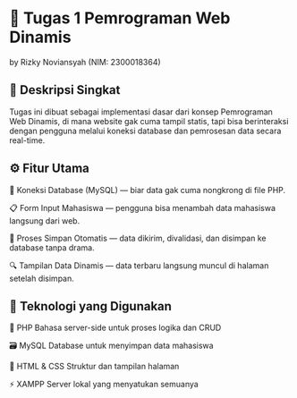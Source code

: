 # 🧠 Tugas 1  Pemrograman Web Dinamis

by Rizky Noviansyah (NIM: 2300018364)

## 🚀 Deskripsi Singkat

Tugas ini dibuat sebagai implementasi dasar dari konsep Pemrograman Web Dinamis, di mana website gak cuma tampil statis, tapi bisa berinteraksi dengan pengguna melalui koneksi database dan pemrosesan data secara real-time.


## ⚙️ Fitur Utama

🧩 Koneksi Database (MySQL) — biar data gak cuma nongkrong di file PHP.

📋 Form Input Mahasiswa — pengguna bisa menambah data mahasiswa langsung dari web.

💾 Proses Simpan Otomatis — data dikirim, divalidasi, dan disimpan ke database tanpa drama.

🔍 Tampilan Data Dinamis — data terbaru langsung muncul di halaman setelah disimpan.

## 🧰 Teknologi yang Digunakan

🐘 PHP	Bahasa server-side untuk proses logika dan CRUD

🗃️ MySQL	Database untuk menyimpan data mahasiswa

🧱 HTML & CSS	Struktur dan tampilan halaman

⚡ XAMPP	Server lokal yang menyatukan semuanya
